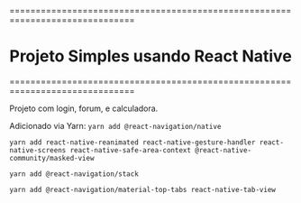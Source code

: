==============================================================================
# Projeto Simples usando React Native
==============================================================================

Projeto com login, forum, e calculadora.

Adicionado via Yarn:
` yarn add @react-navigation/native `

` yarn add react-native-reanimated react-native-gesture-handler react-native-screens react-native-safe-area-context @react-native-community/masked-view `

` yarn add @react-navigation/stack `

` yarn add @react-navigation/material-top-tabs react-native-tab-view `

